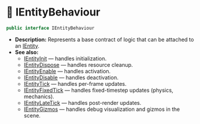 # 🧩️ IEntityBehaviour

```csharp
public interface IEntityBehaviour
```

- **Description:**  Represents a base contract of logic that can be attached to an [IEntity](../Entities/IEntity.md).
- **See also:**
    - [IEntityInit](IEntityInit.md) — handles initialization.
    - [IEntityDispose](IEntityDispose.md) — handles resource cleanup.
    - [IEntityEnable](IEntityEnable.md) — handles activation.
    - [IEntityDisable](IEntityDisable.md) — handles deactivation.
    - [IEntityTick](IEntityTick.md) — handles per-frame updates.
    - [IEntityFixedTick](IEntityFixedTick.md) — handles fixed-timestep updates (physics, mechanics).
    - [IEntityLateTick](IEntityLateTick.md) — handles post-render updates.
    - [IEntityGizmos](IEntityGizmos.md) — handles debug visualization and gizmos in the scene.

